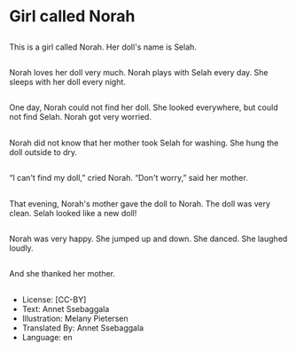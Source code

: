# Girl called Norah

##
This is a girl called
Norah.
Her doll's name is
Selah.

##
Norah loves her doll
very much.
Norah plays with Selah
every day.
She sleeps with her doll
every night.

##
One day, Norah could
not find her doll.
She looked everywhere,
but could not find
Selah.
Norah got very worried.

##
Norah did not know that
her mother took Selah
for washing.
She hung the doll
outside to dry.

##
“I can't find my doll,”
cried Norah.
“Don't worry,” said her
mother.

##
That evening, Norah's
mother gave the doll to
Norah.
The doll was very clean.
Selah looked like a new
doll!

##
Norah was very happy.
She jumped up and
down.
She danced.
She laughed loudly.

##
And she thanked her
mother.

##
* License: [CC-BY]
* Text: Annet Ssebaggala
* Illustration: Melany Pietersen
* Translated By: Annet Ssebaggala
* Language: en
